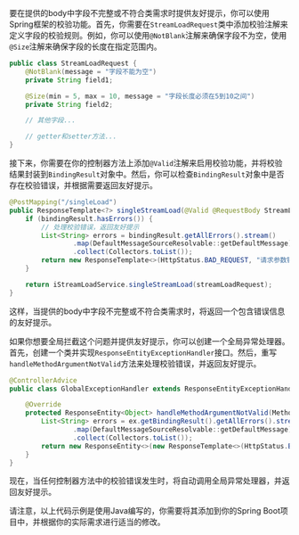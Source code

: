 要在提供的body中字段不完整或不符合类需求时提供友好提示，你可以使用Spring框架的校验功能。首先，你需要在`StreamLoadRequest`类中添加校验注解来定义字段的校验规则。例如，你可以使用`@NotBlank`注解来确保字段不为空，使用`@Size`注解来确保字段的长度在指定范围内。

```java
public class StreamLoadRequest {
    @NotBlank(message = "字段不能为空")
    private String field1;

    @Size(min = 5, max = 10, message = "字段长度必须在5到10之间")
    private String field2;

    // 其他字段...

    // getter和setter方法...
}
```

接下来，你需要在你的控制器方法上添加`@Valid`注解来启用校验功能，并将校验结果封装到`BindingResult`对象中。然后，你可以检查`BindingResult`对象中是否存在校验错误，并根据需要返回友好提示。

```java
@PostMapping("/singleLoad")
public ResponseTemplate<?> singleStreamLoad(@Valid @RequestBody StreamLoadRequest streamLoadRequest, BindingResult bindingResult) {
    if (bindingResult.hasErrors()) {
        // 处理校验错误，返回友好提示
        List<String> errors = bindingResult.getAllErrors().stream()
                .map(DefaultMessageSourceResolvable::getDefaultMessage)
                .collect(Collectors.toList());
        return new ResponseTemplate<>(HttpStatus.BAD_REQUEST, "请求参数错误", errors);
    }

    return iStreamLoadService.singleStreamLoad(streamLoadRequest);
}
```

这样，当提供的body中字段不完整或不符合类需求时，将返回一个包含错误信息的友好提示。

如果你想要全局拦截这个问题并提供友好提示，你可以创建一个全局异常处理器。首先，创建一个类并实现`ResponseEntityExceptionHandler`接口。然后，重写`handleMethodArgumentNotValid`方法来处理校验错误，并返回友好提示。

```java
@ControllerAdvice
public class GlobalExceptionHandler extends ResponseEntityExceptionHandler {

    @Override
    protected ResponseEntity<Object> handleMethodArgumentNotValid(MethodArgumentNotValidException ex, HttpHeaders headers, HttpStatus status, WebRequest request) {
        List<String> errors = ex.getBindingResult().getAllErrors().stream()
                .map(DefaultMessageSourceResolvable::getDefaultMessage)
                .collect(Collectors.toList());
        return new ResponseEntity<>(new ResponseTemplate<>(HttpStatus.BAD_REQUEST, "请求参数错误", errors), HttpStatus.BAD_REQUEST);
    }
}
```

现在，当任何控制器方法中的校验错误发生时，将自动调用全局异常处理器，并返回友好提示。

请注意，以上代码示例是使用Java编写的，你需要将其添加到你的Spring Boot项目中，并根据你的实际需求进行适当的修改。
